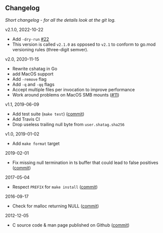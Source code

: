 Changelog
---------

*Short changelog - for all the details look at the git log.*

v2.1.0, 2022-10-22
* Add `-dry-run` [#22](https://github.com/rfjakob/cshatag/issues/22)
* This version is called `v2.1.0` as opposed to `v2.1` to conform
  to go.mod versioning rules (three-digit semver).

v2.0, 2020-11-15
* Rewrite cshatag in Go
* add MacOS support
* Add `-remove` flag
* Add `-q` and `-qq` flags
* Accept multiple files per invocation to improve performance
* Work around problems on MacOS SMB mounts
  ([#11](https://github.com/rfjakob/cshatag/pull/11))

v1.1, 2019-06-09
* Add test suite (`make test`)
  ([commit](https://github.com/rfjakob/cshatag/commit/74496854e5c934b6809e816b9e854c5c6585a0f4))
* Add Travis CI
* Drop useless trailing null byte from `user.shatag.sha256`

v1.0, 2019-01-02
* Add `make format` target

2019-02-01
* Fix missing null termination in ts buffer that could lead
  to false positives
  ([commit](https://github.com/rfjakob/cshatag/commit/26873dd71656730d5744efb7fa595d529b3c9ae6))

2017-05-04
* Respect `PREFIX` for `make install`
  ([commit](https://github.com/rfjakob/cshatag/commit/8d1225aabb7bdd3750f161133931b1c456bc2fdb))

2016-09-17
* Check for malloc returning NULL
  ([commit](https://github.com/rfjakob/cshatag/commit/ecadbddffb5e23811a9ae4a5265c287d5ae5c151))

2012-12-05
* C source code & man page published on Github
  ([commit](https://github.com/rfjakob/cshatag/commit/5ce7674ea3210fd0bb6b06a81ca8823e0664761a))
